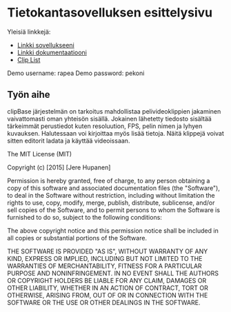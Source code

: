 # Tietokantasovelluksen esittelysivu

Yleisiä linkkejä:

* [Linkki sovellukseeni](http://jhupanen.users.cs.helsinki.fi/clipBase/)
* [Linkki dokumentaatiooni](https://github.com/frozenliquidstudios/Tsoha-Bootstrap/tree/master/doc)
* [Clip List](http://jhupanen.users.cs.helsinki.fi/clipBase/clipList)

Demo username: rapea
Demo password: pekoni

## Työn aihe

clipBase järjestelmän on tarkoitus mahdollistaa pelivideoklippien jakaminen vaivattomasti oman yhteisön sisällä. Jokainen lähetetty tiedosto sisältää tärkeimmät perustiedot kuten resoluution, FPS, pelin nimen ja lyhyen kuvauksen. Halutessaan voi kirjoittaa myös lisää tietoja. Näitä klippejä voivat sitten editorit ladata ja käyttää videoissaan.

The MIT License (MIT)

Copyright (c) [2015] [Jere Hupanen]

Permission is hereby granted, free of charge, to any person obtaining a copy
of this software and associated documentation files (the "Software"), to deal
in the Software without restriction, including without limitation the rights
to use, copy, modify, merge, publish, distribute, sublicense, and/or sell
copies of the Software, and to permit persons to whom the Software is
furnished to do so, subject to the following conditions:

The above copyright notice and this permission notice shall be included in all
copies or substantial portions of the Software.

THE SOFTWARE IS PROVIDED "AS IS", WITHOUT WARRANTY OF ANY KIND, EXPRESS OR
IMPLIED, INCLUDING BUT NOT LIMITED TO THE WARRANTIES OF MERCHANTABILITY,
FITNESS FOR A PARTICULAR PURPOSE AND NONINFRINGEMENT. IN NO EVENT SHALL THE
AUTHORS OR COPYRIGHT HOLDERS BE LIABLE FOR ANY CLAIM, DAMAGES OR OTHER
LIABILITY, WHETHER IN AN ACTION OF CONTRACT, TORT OR OTHERWISE, ARISING FROM,
OUT OF OR IN CONNECTION WITH THE SOFTWARE OR THE USE OR OTHER DEALINGS IN THE
SOFTWARE.
